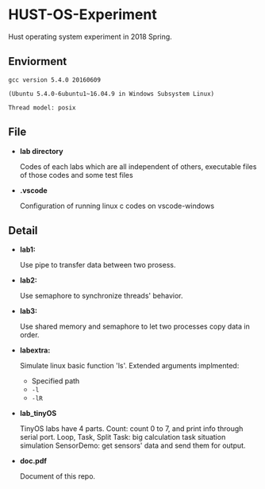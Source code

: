 # HUST-OS-Experiment

Hust operating system experiment in 2018 Spring.

## Enviorment

	gcc version 5.4.0 20160609 
	
	(Ubuntu 5.4.0-6ubuntu1~16.04.9 in Windows Subsystem Linux)

	Thread model: posix

## File

 - **lab directory**

	Codes of each labs which are all independent of others, executable files of those codes and some test files

 - **.vscode**

	Configuration of running linux c codes on vscode-windows


## Detail

 - **lab1:** 

	Use pipe to transfer data between two prosess.
		
 - **lab2:**

	Use semaphore to synchronize threads' behavior.
	
 
 - **lab3:**

	Use shared memory and semaphore to let two processes copy data in order.


 - **labextra:**

	Simulate linux basic function 'ls'.
	Extended arguments implmented:

	 - Specified path
	 - `-l` 
	 - `-lR`

 - **lab_tinyOS**

	TinyOS labs have 4 parts.
	Count: count 0 to 7, and print info through serial port.
	Loop, Task, Split Task: big calculation task situation simulation
	SensorDemo: get sensors' data and send them for output.

 - **doc.pdf**

	Document of this repo.
